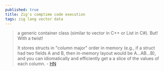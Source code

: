 ```yaml
---
published: true
title: Zig's comptime code execution
tags: zig lang vector data
---
```

> a generic container class (similar to vector in C++ or List in C#). But! With a twist!
> 
> It stores structs in "column major" order in memory (e.g., if a struct had two fields A and B, then in-memory layout would be A...AB...B), and you can idiomatically and efficiently get a a slice of the values of each column. - [HN](https://news.ycombinator.com/item?id=26374268)

